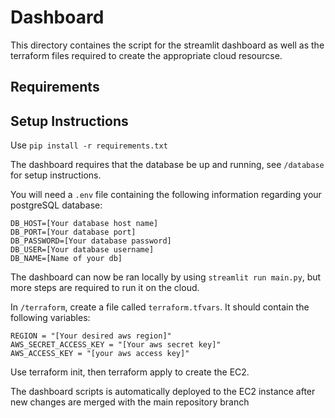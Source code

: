 # Dashboard

This directory containes the script for the streamlit dashboard as well as the terraform files required to create the appropriate cloud resourcse.

## Requirements

## Setup Instructions

Use ```pip install -r requirements.txt```

The dashboard requires that the database be up and running, see ```/database``` for setup instructions.

You will need a ```.env``` file containing the following information regarding your postgreSQL database:
```
DB_HOST=[Your database host name]
DB_PORT=[Your database port]
DB_PASSWORD=[Your database password]
DB_USER=[Your database username]
DB_NAME=[Name of your db]
```

The dashboard can now be ran locally by using ```streamlit run main.py```, but more steps are required to run it on the cloud.

In ```/terraform```, create a file called ```terraform.tfvars```. It should contain the following variables:
```
REGION = "[Your desired aws region]"
AWS_SECRET_ACCESS_KEY = "[Your aws secret key]"
AWS_ACCESS_KEY = "[your aws access key]"
```
Use terraform init, then terraform apply to create the EC2. 

The dashboard scripts is automatically deployed to the EC2 instance after new changes are merged with the main repository branch